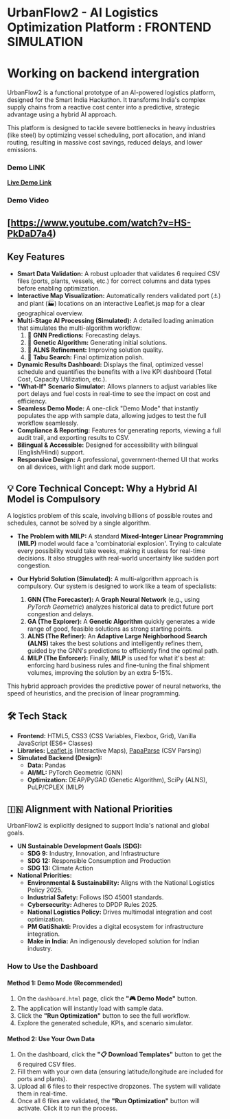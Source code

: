#  UrbanFlow2 - AI Logistics Optimization Platform : FRONTEND SIMULATION 

#  Working on backend intergration

UrbanFlow2 is a functional prototype of an AI-powered logistics platform, designed for the Smart India Hackathon. It transforms India's complex supply chains from a reactive cost center into a predictive, strategic advantage using a hybrid AI approach.

This platform is designed to tackle severe bottlenecks in heavy industries (like steel) by optimizing vessel scheduling, port allocation, and inland routing, resulting in massive cost savings, reduced delays, and lower emissions.

###  Demo LINK 

**[Live Demo Link](https://urbanflow2supplychains.onrender.com/)** 

###  Demo Video

**[https://www.youtube.com/watch?v=HS-PkDaD7a4)**
---

##  Key Features


* **Smart Data Validation:** A robust uploader that validates 6 required CSV files (ports, plants, vessels, etc.) for correct columns and data types before enabling optimization.
* **Interactive Map Visualization:** Automatically renders validated port (⚓) and plant (🏭) locations on an interactive Leaflet.js map for a clear geographical overview.
* **Multi-Stage AI Processing (Simulated):** A detailed loading animation that simulates the multi-algorithm workflow:
    1.  🧠 **GNN Predictions:** Forecasting delays.
    2.  🧬 **Genetic Algorithm:** Generating initial solutions.
    3.  🔧 **ALNS Refinement:** Improving solution quality.
    4.  🎯 **Tabu Search:** Final optimization polish.
* **Dynamic Results Dashboard:** Displays the final, optimized vessel schedule and quantifies the benefits with a live KPI dashboard (Total Cost, Capacity Utilization, etc.).
* **"What-If" Scenario Simulator:** Allows planners to adjust variables like port delays and fuel costs in real-time to see the impact on cost and efficiency.
* **Seamless Demo Mode:** A one-click "Demo Mode" that instantly populates the app with sample data, allowing judges to test the full workflow seamlessly.
* **Compliance & Reporting:** Features for generating reports, viewing a full audit trail, and exporting results to CSV.
* **Bilingual & Accessible:** Designed for accessibility with bilingual (English/Hindi) support.
* **Responsive Design:** A professional, government-themed UI that works on all devices, with light and dark mode support.

## 💡 Core Technical Concept: Why a Hybrid AI Model is Compulsory

A logistics problem of this scale, involving billions of possible routes and schedules, cannot be solved by a single algorithm.

* **The Problem with MILP:** A standard **Mixed-Integer Linear Programming (MILP)** model would face a 'combinatorial explosion'. Trying to calculate every possibility would take weeks, making it useless for real-time decisions. It also struggles with real-world uncertainty like sudden port congestion.

* **Our Hybrid Solution (Simulated):** A multi-algorithm approach is compulsory. Our system is designed to work like a team of specialists:
    1.  **GNN (The Forecaster):** A **Graph Neural Network** (e.g., using *PyTorch Geometric*) analyzes historical data to predict future port congestion and delays.
    2.  **GA (The Explorer):** A **Genetic Algorithm** quickly generates a wide range of good, feasible solutions as strong starting points.
    3.  **ALNS (The Refiner):** An **Adaptive Large Neighborhood Search (ALNS)** takes the best solutions and intelligently refines them, guided by the GNN's predictions to efficiently find the optimal path.
    4.  **MILP (The Enforcer):** Finally, **MILP** is used for what it's best at: enforcing hard business rules and fine-tuning the final shipment volumes, improving the solution by an extra 5-15%.

This hybrid approach provides the predictive power of neural networks, the speed of heuristics, and the precision of linear programming.

## 🛠 Tech Stack

* **Frontend:** HTML5, CSS3 (CSS Variables, Flexbox, Grid), Vanilla JavaScript (ES6+ Classes)
* **Libraries:** [Leaflet.js](https://leafletjs.com/) (Interactive Maps), [PapaParse](https://www.papaparse.com/) (CSV Parsing)
* **Simulated Backend (Design):**
    * **Data:** Pandas
    * **AI/ML:** PyTorch Geometric (GNN)
    * **Optimization:** DEAP/PyGAD (Genetic Algorithm), SciPy (ALNS), PuLP/CPLEX (MILP)

## 🇮🇳 Alignment with National Priorities

UrbanFlow2 is explicitly designed to support India's national and global goals.

* **UN Sustainable Development Goals (SDG):**
    * **SDG 9:** Industry, Innovation, and Infrastructure
    * **SDG 12:** Responsible Consumption and Production
    * **SDG 13:** Climate Action
* **National Priorities:**
    * **Environmental & Sustainability:** Aligns with the National Logistics Policy 2025.
    * **Industrial Safety:** Follows ISO 45001 standards.
    * **Cybersecurity:** Adheres to DPDP Rules 2025.
    * **National Logistics Policy:** Drives multimodal integration and cost optimization.
    * **PM GatiShakti:** Provides a digital ecosystem for infrastructure integration.
    * **Make in India:** An indigenously developed solution for Indian industry.


### How to Use the Dashboard

#### Method 1: Demo Mode (Recommended)

1.  On the `dashboard.html` page, click the **"🎮 Demo Mode"** button.
2.  The application will instantly load with sample data.
3.  Click the **"Run Optimization"** button to see the full workflow.
4.  Explore the generated schedule, KPIs, and scenario simulator.

#### Method 2: Use Your Own Data

1.  On the dashboard, click the **"📋 Download Templates"** button to get the 6 required CSV files.
2.  Fill them with your own data (ensuring latitude/longitude are included for ports and plants).
3.  Upload all 6 files to their respective dropzones. The system will validate them in real-time.
4.  Once all 6 files are validated, the **"Run Optimization"** button will activate. Click it to run the process.


